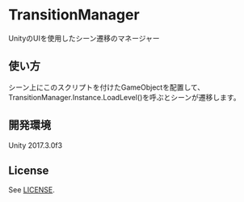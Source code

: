 # TransitionManager
UnityのUIを使用したシーン遷移のマネージャー<br>

## 使い方
シーン上にこのスクリプトを付けたGameObjectを配置して、  
TransitionManager.Instance.LoadLevel()を呼ぶとシーンが遷移します。

## 開発環境
Unity 2017.3.0f3<br>

## License
See [LICENSE](/LICENSE.md).

